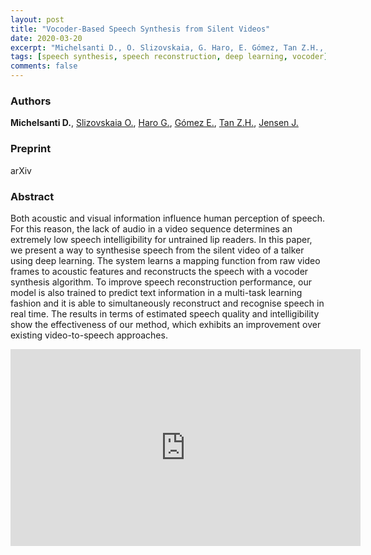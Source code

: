 ```yaml
---
layout: post
title: "Vocoder-Based Speech Synthesis from Silent Videos"
date: 2020-03-20
excerpt: "Michelsanti D., O. Slizovskaia, G. Haro, E. Gómez, Tan Z.H., Jensen J."
tags: [speech synthesis, speech reconstruction, deep learning, vocoder]
comments: false
---
```


### Authors

**Michelsanti D.**, [Slizovskaia O.](http://olgaslizovskaia.ml), [Haro G.](https://www.upf.edu/web/gloria-haro), [Gómez E.](https://emiliagomez.com), [Tan Z.H.](http://kom.aau.dk/~zt/), [Jensen J.](http://kom.aau.dk/~jje/)

### Preprint

arXiv

### Abstract

Both acoustic and visual information influence human perception of speech. For this reason, the lack of audio in a video sequence determines an extremely low speech intelligibility for untrained lip readers. In this paper, we present a way to synthesise speech from the silent video of a talker using deep learning. The system learns a mapping function from raw video frames to acoustic features and reconstructs the speech with a vocoder synthesis algorithm. To improve speech reconstruction performance, our model is also trained to predict text information in a multi-task learning fashion and it is able to simultaneously reconstruct and recognise speech in real time. The results in terms of estimated speech quality and intelligibility show the effectiveness of our method, which exhibits an improvement over existing video-to-speech approaches.

<iframe width="560" height="315" src="https://www.youtube.com/embed/dBhBCH-agc4" frameborder="0"> </iframe>


